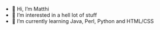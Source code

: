 - 👋 Hi, I’m Matthi
- 👀 I’m interested in a hell lot of stuff
- 🌱 I’m currently learning Java, Perl, Python and HTML/CSS
